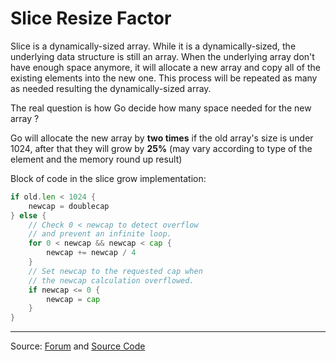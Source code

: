 # Slice Resize Factor

Slice is a dynamically-sized array. While it is a dynamically-sized, the underlying data structure is still an array. When the underlying array don't have enough space anymore, it will allocate a new array and copy all of the existing elements into the new one. This process will be repeated as many as needed resulting the dynamically-sized array.

The real question is how Go decide how many space needed for the new array ?

Go will allocate the new array by **two times** if the old array's size is under 1024, after that they will grow by **25%** (may vary according to type of the element and the memory round up result)

Block of code in the slice grow implementation:
```go
if old.len < 1024 {
	newcap = doublecap
} else {
	// Check 0 < newcap to detect overflow
	// and prevent an infinite loop.
	for 0 < newcap && newcap < cap {
		newcap += newcap / 4
	}
	// Set newcap to the requested cap when
	// the newcap calculation overflowed.
	if newcap <= 0 {
		newcap = cap
	}
}
```

---
Source: 
[Forum](https://forum.golangbridge.org/t/slice-append-what-is-the-actual-resize-factor/15654)
and
[Source Code](https://golang.org/src/runtime/slice.go#L76)
